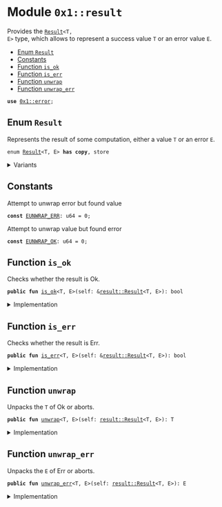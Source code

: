 
<a id="0x1_result"></a>

# Module `0x1::result`

Provides the <code><a href="result.md#0x1_result_Result">Result</a>&lt;T, E&gt;</code> type, which allows to represent a success value <code>T</code> or an error value <code>E</code>.


-  [Enum `Result`](#0x1_result_Result)
-  [Constants](#@Constants_0)
-  [Function `is_ok`](#0x1_result_is_ok)
-  [Function `is_err`](#0x1_result_is_err)
-  [Function `unwrap`](#0x1_result_unwrap)
-  [Function `unwrap_err`](#0x1_result_unwrap_err)


<pre><code><b>use</b> <a href="error.md#0x1_error">0x1::error</a>;
</code></pre>



<a id="0x1_result_Result"></a>

## Enum `Result`

Represents the result of some computation, either a value <code>T</code> or an error <code>E</code>.


<pre><code>enum <a href="result.md#0x1_result_Result">Result</a>&lt;T, E&gt; <b>has</b> <b>copy</b>, store
</code></pre>



<details>
<summary>Variants</summary>


<details>
<summary>Ok</summary>


<details>
<summary>Fields</summary>


<dl>
<dt>
<code>0: T</code>
</dt>
<dd>

</dd>
</dl>


</details>

</details>

<details>
<summary>Err</summary>


<details>
<summary>Fields</summary>


<dl>
<dt>
<code>0: E</code>
</dt>
<dd>

</dd>
</dl>


</details>

</details>

</details>

<a id="@Constants_0"></a>

## Constants


<a id="0x1_result_EUNWRAP_ERR"></a>

Attempt to unwrap error but found value


<pre><code><b>const</b> <a href="result.md#0x1_result_EUNWRAP_ERR">EUNWRAP_ERR</a>: u64 = 0;
</code></pre>



<a id="0x1_result_EUNWRAP_OK"></a>

Attempt to unwrap value but found error


<pre><code><b>const</b> <a href="result.md#0x1_result_EUNWRAP_OK">EUNWRAP_OK</a>: u64 = 0;
</code></pre>



<a id="0x1_result_is_ok"></a>

## Function `is_ok`

Checks whether the result is Ok.


<pre><code><b>public</b> <b>fun</b> <a href="result.md#0x1_result_is_ok">is_ok</a>&lt;T, E&gt;(self: &<a href="result.md#0x1_result_Result">result::Result</a>&lt;T, E&gt;): bool
</code></pre>



<details>
<summary>Implementation</summary>


<pre><code><b>public</b> <b>fun</b> <a href="result.md#0x1_result_is_ok">is_ok</a>&lt;T, E&gt;(self: &<a href="result.md#0x1_result_Result">Result</a>&lt;T, E&gt;): bool {
    self is Ok
}
</code></pre>



</details>

<a id="0x1_result_is_err"></a>

## Function `is_err`

Checks whether the result is Err.


<pre><code><b>public</b> <b>fun</b> <a href="result.md#0x1_result_is_err">is_err</a>&lt;T, E&gt;(self: &<a href="result.md#0x1_result_Result">result::Result</a>&lt;T, E&gt;): bool
</code></pre>



<details>
<summary>Implementation</summary>


<pre><code><b>public</b> <b>fun</b> <a href="result.md#0x1_result_is_err">is_err</a>&lt;T, E&gt;(self: &<a href="result.md#0x1_result_Result">Result</a>&lt;T, E&gt;): bool {
    self is Err
}
</code></pre>



</details>

<a id="0x1_result_unwrap"></a>

## Function `unwrap`

Unpacks the <code>T</code> of Ok or aborts.


<pre><code><b>public</b> <b>fun</b> <a href="result.md#0x1_result_unwrap">unwrap</a>&lt;T, E&gt;(self: <a href="result.md#0x1_result_Result">result::Result</a>&lt;T, E&gt;): T
</code></pre>



<details>
<summary>Implementation</summary>


<pre><code><b>public</b> <b>fun</b> <a href="result.md#0x1_result_unwrap">unwrap</a>&lt;T, E&gt;(self: <a href="result.md#0x1_result_Result">Result</a>&lt;T, E&gt;): T {
    match (self) {
        Ok(x) =&gt; x,
        _ =&gt; <b>abort</b> <a href="error.md#0x1_error_invalid_argument">error::invalid_argument</a>(<a href="result.md#0x1_result_EUNWRAP_OK">EUNWRAP_OK</a>)
    }
}
</code></pre>



</details>

<a id="0x1_result_unwrap_err"></a>

## Function `unwrap_err`

Unpacks the <code>E</code> of Err or aborts.


<pre><code><b>public</b> <b>fun</b> <a href="result.md#0x1_result_unwrap_err">unwrap_err</a>&lt;T, E&gt;(self: <a href="result.md#0x1_result_Result">result::Result</a>&lt;T, E&gt;): E
</code></pre>



<details>
<summary>Implementation</summary>


<pre><code><b>public</b> <b>fun</b> <a href="result.md#0x1_result_unwrap_err">unwrap_err</a>&lt;T, E&gt;(self: <a href="result.md#0x1_result_Result">Result</a>&lt;T, E&gt;): E {
    match (self) {
        Err(x) =&gt; x,
        _ =&gt; <b>abort</b> <a href="error.md#0x1_error_invalid_argument">error::invalid_argument</a>(<a href="result.md#0x1_result_EUNWRAP_ERR">EUNWRAP_ERR</a>)
    }
}
</code></pre>



</details>


[move-book]: https://aptos.dev/move/book/SUMMARY
